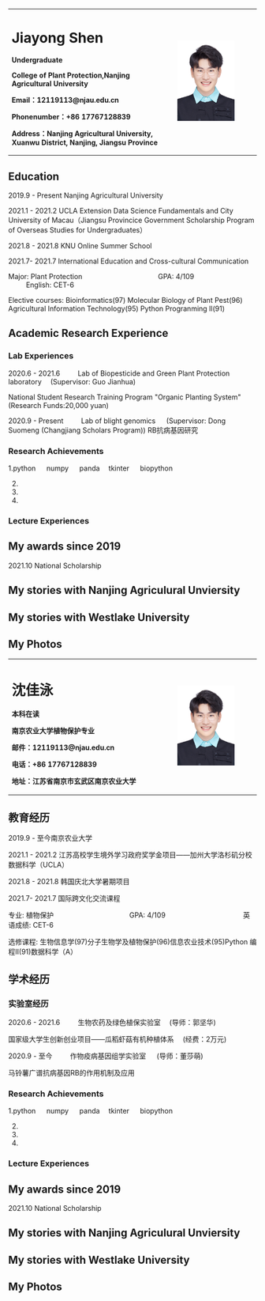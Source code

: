 <table border="0">
  <tr>
    <td width="50%">
      <h1>Jiayong Shen</h1>
      <p><b>Undergraduate </b></p>
      <p><b>College of Plant Protection,Nanjing Agricultural University</b></p>
      <p><b>Email：12119113@njau.edu.cn</b></p>
      <p><b>Phonenumber：+86 17767128839</b></p>
      <p><b>Address：Nanjing Agricultural University, Xuanwu District, Nanjing, Jiangsu Province</b></p>
    </td>
    <td width="25%">
      <img src="/Profile_picture.JPG" width="75%">
    </td>
  </tr>
</table>

## Education
2019.9 - Present                              Nanjing Agricultural University

2021.1 - 2021.2 UCLA Extension Data Science Fundamentals and City University of Macau（Jiangsu Provincice Government Scholarship Program of Overseas Studies for Undergraduates）

2021.8 - 2021.8   KNU Online Summer School

2021.7- 2021.7 International Education and Cross-cultural Communication 

Major: Plant Protection&emsp;&emsp;&emsp; &emsp; &emsp; &emsp; &emsp; &emsp;  &emsp;  GPA: 4/109&emsp;&emsp;  &emsp;  &emsp;  &emsp;  &emsp;  &emsp;  &emsp;  &emsp;    English:  CET-6 

Elective courses: Bioinformatics(97) Molecular Biology of Plant Pest(96)  Agricultural Information Technology(95) Python Progranming Il(91)

## Academic Research Experience
### Lab Experiences
2020.6 - 2021.6 &emsp;&emsp;  Lab of Biopesticide and Green Plant Protection laboratory &emsp;(Supervisor: Guo Jianhua)

National Student Research Training Program  "Organic Planting System"  &emsp;(Research Funds:20,000 yuan)

2020.9 - Present &emsp;&emsp; Lab of blight genomics &emsp; (Supervisor: Dong Suomeng (Changjiang Scholars Program))
RB抗病基因研究

### Research Achievements
1.python &emsp; numpy &emsp; panda &emsp;tkinter &emsp; biopython

2.

3.

4.



### Lecture Experiences


## My awards since 2019

2021.10 National Scholarship

## My stories with Nanjing Agriculural Unviersity

## My stories with Westlake University

## My Photos





<table border="0">
  <tr>
    <td width="50%">
      <h1>沈佳泳</h1>
      <p><b>本科在读 </b></p>
      <p><b>南京农业大学植物保护专业</b></p>
      <p><b>邮件：12119113@njau.edu.cn</b></p>
      <p><b>电话：+86 17767128839</b></p>
      <p><b>地址：江苏省南京市玄武区南京农业大学</b></p>
    </td>
    <td width="25%">
      <img src="/Profile_picture.JPG" width="75%">
    </td>
  </tr>
</table>

## 教育经历
2019.9 - 至今南京农业大学

2021.1 - 2021.2 江苏高校学生境外学习政府奖学金项目——加州大学洛杉矶分校数据科学（UCLA）

2021.8 - 2021.8   韩国庆北大学暑期项目

2021.7- 2021.7 国际跨文化交流课程

专业: 植物保护&emsp;&emsp;&emsp; &emsp; &emsp; &emsp; &emsp; &emsp;  &emsp;  GPA: 4/109&emsp;&emsp;  &emsp;  &emsp;  &emsp;  &emsp;  &emsp;  &emsp;  &emsp;    英语成绩:  CET-6 

选修课程: 生物信息学(97)分子生物学及植物保护(96)信息农业技术(95)Python 编程II(91)数据科学（A）

## 学术经历
### 实验室经历
2020.6 - 2021.6 &emsp;&emsp; 生物农药及绿色植保实验室 &emsp;(导师：郭坚华)

国家级大学生创新创业项目——瓜稻虾菇有机种植体系 &emsp;(经费：2万元)

2020.9 - 至今 &emsp;&emsp; 作物疫病基因组学实验室 &emsp; (导师：董莎萌)

马铃薯广谱抗病基因RB的作用机制及应用

### Research Achievements
1.python &emsp; numpy &emsp; panda &emsp;tkinter &emsp; biopython

2.

3.

4.



### Lecture Experiences


## My awards since 2019

2021.10 National Scholarship

## My stories with Nanjing Agriculural Unviersity

## My stories with Westlake University

## My Photos



